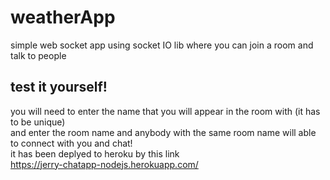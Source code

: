 # weatherApp
simple web socket app using socket IO lib where you can join a room and talk to people
## test it yourself!
you will need to enter the name that you will appear in the room with (it has to be unique)<br>
and enter the room name and anybody with the same room name will able to connect with you and chat!<br>
it has been deplyed to heroku by this link<br>
https://jerry-chatapp-nodejs.herokuapp.com/

